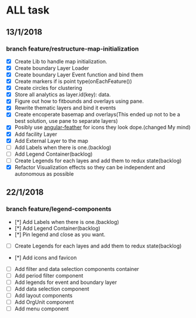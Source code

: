 # ALL task

## 13/1/2018

### branch feature/restructure-map-initialization

* [x] Create Lib to handle map initialization.
* [x] Create boundary Layer Loader
* [x] Create boundary Layer Event function and bind them
* [x] Create markers if is point type(onEachFeature())
* [x] Create circles for clustering
* [x] Store all analytics as layer.id(key): data.
* [x] Figure out how to fitbounds and overlays using pane.
* [x] Rewrite thematic layers and bind it events
* [x] Create encoperate basemap and overlays(This ended up not to be a best solution, use pane to separate layers)
* [x] Posibly use [angular-feather](https://github.com/michaelbazos/angular-feather) for icons they look dope.(changed My mind)
* [x] Add facility Layer
* [x] Add External Layer to the map
* [ ] Add Labels when there is one.(backlog)
* [ ] Add Legend Container(backlog)
* [ ] Create Legends for each layes and add them to redux state(backlog)
* [x] Refactor Visualization effects so they can be independent and autonomous as possible

## 22/1/2018

### branch feature/legend-components

* [*] Add Labels when there is one.(backlog)
* [*] Add Legend Container(backlog)
* [*] Pin legend and close as you want.
* [ ] Create Legends for each layes and add them to redux state(backlog)
* [*] Add icons and favicon
* [ ] Add filter and data selection components container
* [ ] Add period filter component
* [ ] Add legends for event and boundary layer
* [ ] Add data selection component
* [ ] Add layout components
* [ ] Add OrgUnit component
* [ ] Add menu component
